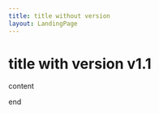 ```yaml
---
title: title without version
layout: LandingPage 
---
```


title with version v1.1
================

content

end
